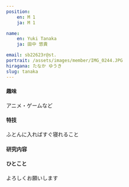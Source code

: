 ```yaml
---
position:
    en: M 1
    ja: M 1

name:
    en: Yuki Tanaka
    ja: 田中 悠貴

email: sb22623r@st.
portrait: /assets/images/member/IMG_0244.JPG
hiragana: たなか ゆうき
slug: tanaka
---
```


#### 趣味
アニメ・ゲームなど
#### 特技
ふとんに入ればすぐ寝れること
#### 研究内容

#### ひとこと
よろしくお願いします

